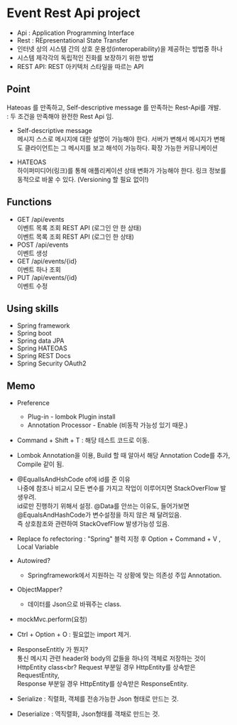 # Event Rest Api project
- Api : Application Programming Interface <br>
- Rest : REpresentational State Transfer
- 인터넷 상의 시스템 간의 상호 운용성(interoperability)을 제공하는 방법중 하나
- 시스템 제각각의 독립적인 진화를 보장하기 위한 방법
- REST API: REST 아키텍처 스타일을 따르는 API


## Point
Hateoas 를 만족하고, Self-descriptive message 를 만족하는 Rest-Api를 개발.<br>
 : 두 조건을 만족해야 완전한 Rest Api 임.
 
 - Self-descriptive message<br>
   메시지 스스로 메시지에 대한 설명이 가능해야 한다.
   서버가 변해서 메시지가 변해도 클라이언트는 그 메시지를 보고 해석이 가능하다.
   확장 가능한 커뮤니케이션
   
  - HATEOAS<br>
   하이퍼미디어(링크)를 통해 애플리케이션 상태 변화가 가능해야 한다.
   링크 정보를 동적으로 바꿀 수 있다. (Versioning 할 필요 없이!)


## Functions
 - GET /api/events <br>
이벤트 목록 조회 REST API (로그인 안 한 상태)<br>
이벤트 목록 조회 REST API (로그인 한 상태)
- POST /api/events <br>
이벤트 생성
- GET /api/events/{id} <br>
  이벤트 하나 조회
- PUT /api/events/{id} <br>
  이벤트 수정

## Using skills
- Spring framework
- Spring boot
- Spring data JPA
- Spring HATEOAS
- Spring REST Docs
- Spring Security OAuth2

## Memo
- Preference
  - Plug-in - lombok Plugin install
  - Annotation Processor - Enable (비동작 가능성 있기 때문.)
- Command + Shift + T  : 해당 테스트 코드로 이동.<br>
- Lombok Annotation을 이용, Build 할 때 알아서 해당 Annotation Code를 추가, Compile 같이 됨.
- @EqualIsAndHshCode of에 id를 준 이유<br> 
나중에 참조나 비교시 모든 변수를 가지고 작업이 이루어지면
      StackOverFlow 발생우려. 
      <br>id로만 진행하기 위해서 설정.
      @Data를 안쓰는 이유도, 들어가보면 @EqualsAndHashCode가 변수설정을 하지 않은 채 달려있음.<br>
      즉 상호참조와 관련하여 StackOvefFlow 발생가능성 있음.
 
 - Replace fo refectoring : "Spring" 블럭 지정 후 Option + Command + V , Local Variable
 - Autowired?
   - Springframework에서 지원하는 각 상황에 맞는 의존성 주입 Annotation.
 - ObjectMapper?
   - 데이터를 Json으로 바꿔주는 class.
 - mockMvc.perform(요청)
 - Ctrl + Option + O : 필요없는 import 제거.
 - ResponseEntitly 가 뭔지? <br>
          통신 메시지 관련 header와 body의 값들을 하나의 객체로 저장하는 것이 HttpEntity class<br?
          Request 부분일 경우 HttpEntity를 상속받은 RequestEntity,<br>
          Response 부분일 경우 HttpEntity를 상속받은 ResponseEntity.<br>
 - Serialize : 직렬화, 객체를 전송가능한 Json 형태로 만드는 것.
 - Deserialize : 역직렬화, Json형태를 객채로 만드는 것.
 
   


 